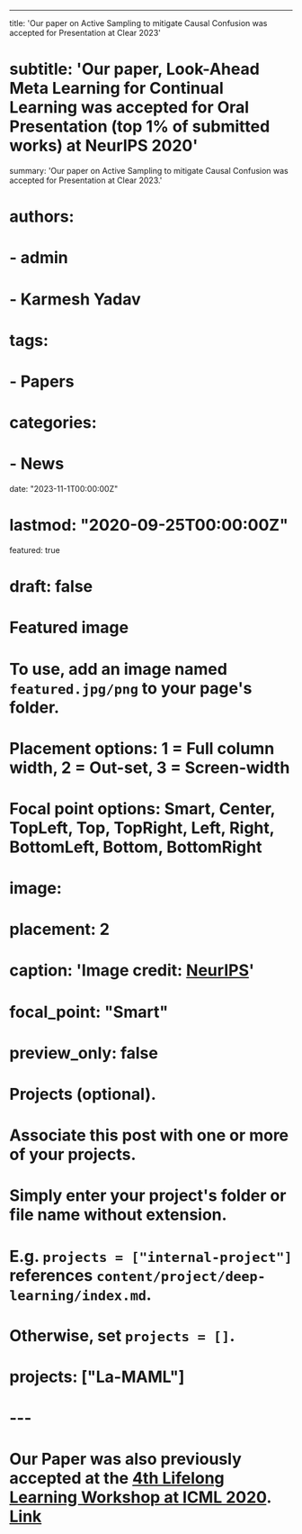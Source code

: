 ---
title: 'Our paper on Active Sampling to mitigate Causal Confusion was accepted for Presentation at Clear 2023'
# subtitle: 'Our paper, Look-Ahead Meta Learning for Continual Learning was accepted for Oral Presentation (top 1% of submitted works) at NeurIPS 2020'
summary: 'Our paper on Active Sampling to mitigate Causal Confusion was accepted for Presentation at Clear 2023.'
# authors:
# - admin
# - Karmesh Yadav
# tags:
# - Papers
# categories:
# - News
date: "2023-11-1T00:00:00Z"
# lastmod: "2020-09-25T00:00:00Z"
featured: true
# draft: false

# Featured image
# To use, add an image named `featured.jpg/png` to your page's folder.
# Placement options: 1 = Full column width, 2 = Out-set, 3 = Screen-width
# Focal point options: Smart, Center, TopLeft, Top, TopRight, Left, Right, BottomLeft, Bottom, BottomRight
# image:
#   placement: 2
#   caption: 'Image credit: [**NeurIPS**](https://nips.cc/static/nips/img/neurips-logo-new.svg)'
#   focal_point: "Smart"
#   preview_only: false

# Projects (optional).
#   Associate this post with one or more of your projects.
#   Simply enter your project's folder or file name without extension.
#   E.g. `projects = ["internal-project"]` references `content/project/deep-learning/index.md`.
#   Otherwise, set `projects = []`.
# projects: ["La-MAML"]
# ---
# Our Paper was also previously accepted at the [**4th Lifelong Learning Workshop at ICML 2020**](https://lifelongml.github.io/). [Link](https://openreview.net/forum?id=G_N9PeXIC-8)
